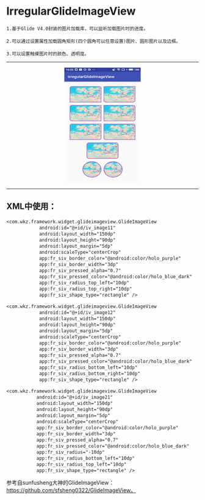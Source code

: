 # IrregularGlideImageView

    1.基于Glide V4.0封装的图片加载库，可以监听加载图片时的进度。

    2.可以通过设置属性加载圆角矩形(四个圆角可以任意设置)图片、圆形图片以及边框。

    3.可以设置触摸图片时的颜色、透明度。
    
------------------------------------------------------------------------------------

<p align="center"> <img src="https://raw.githubusercontent.com/FPhoenixCorneaE/IrregularGlideImageView/master/IrregularGlideImageView/image/1.jpg" alt="预览图片"  width="200" height="300"></p>

------------------------------------------------------------------------------------

XML中使用：
-----------

```
<com.wkz.framework.widget.glideimageview.GlideImageView
            android:id="@+id/iv_image11"
            android:layout_width="150dp"
            android:layout_height="90dp"
            android:layout_margin="5dp"
            android:scaleType="centerCrop"
            app:fr_siv_border_color="@android:color/holo_purple"
            app:fr_siv_border_width="3dp"
            app:fr_siv_pressed_alpha="0.7"
            app:fr_siv_pressed_color="@android:color/holo_blue_dark"
            app:fr_siv_radius_top_left="10dp"
            app:fr_siv_radius_top_right="10dp"
            app:fr_siv_shape_type="rectangle" />
```
```
<com.wkz.framework.widget.glideimageview.GlideImageView
            android:id="@+id/iv_image12"
            android:layout_width="150dp"
            android:layout_height="90dp"
            android:layout_margin="5dp"
            android:scaleType="centerCrop"
            app:fr_siv_border_color="@android:color/holo_purple"
            app:fr_siv_border_width="3dp"
            app:fr_siv_pressed_alpha="0.7"
            app:fr_siv_pressed_color="@android:color/holo_blue_dark"
            app:fr_siv_radius_bottom_left="10dp"
            app:fr_siv_radius_bottom_right="10dp"
            app:fr_siv_shape_type="rectangle" />
 ```

 ```
 <com.wkz.framework.widget.glideimageview.GlideImageView
            android:id="@+id/iv_image21"
            android:layout_width="150dp"
            android:layout_height="90dp"
            android:layout_margin="5dp"
            android:scaleType="centerCrop"
            app:fr_siv_border_color="@android:color/holo_purple"
            app:fr_siv_border_width="3dp"
            app:fr_siv_pressed_alpha="0.7"
            app:fr_siv_pressed_color="@android:color/holo_blue_dark"
            app:fr_siv_radius="-10dp"
            app:fr_siv_radius_bottom_left="10dp"
            app:fr_siv_radius_top_left="10dp"
            app:fr_siv_shape_type="rectangle" />
 ```

参考自sunfusheng大神的GlideImageView：https://github.com/sfsheng0322/GlideImageView。

